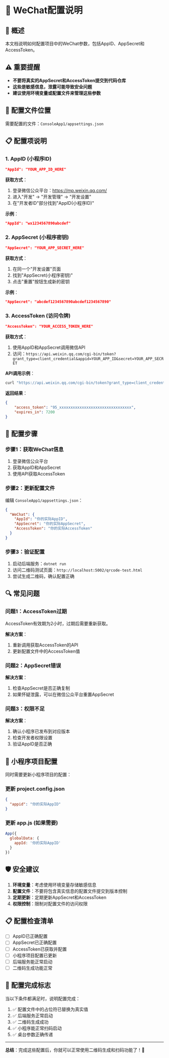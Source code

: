 # 🔐 WeChat配置说明

## 🎯 **概述**

本文档说明如何配置项目中的WeChat参数，包括AppID、AppSecret和AccessToken。

## ⚠️ **重要提醒**

- **不要将真实的AppSecret和AccessToken提交到代码仓库**
- **这些是敏感信息，泄露可能导致安全问题**
- **建议使用环境变量或配置文件来管理这些参数**

## 🔧 **配置文件位置**

需要配置的文件：`ConsoleApp1/appsettings.json`

## 📋 **配置项说明**

### **1. AppID (小程序ID)**

```json
"AppId": "YOUR_APP_ID_HERE"
```

**获取方式**：
1. 登录微信公众平台：https://mp.weixin.qq.com/
2. 进入"开发" → "开发管理" → "开发设置"
3. 在"开发者ID"部分找到"AppID(小程序ID)"

**示例**：
```json
"AppId": "wx1234567890abcdef"
```

### **2. AppSecret (小程序密钥)**

```json
"AppSecret": "YOUR_APP_SECRET_HERE"
```

**获取方式**：
1. 在同一个"开发设置"页面
2. 找到"AppSecret(小程序密钥)"
3. 点击"重置"按钮生成新的密钥

**示例**：
```json
"AppSecret": "abcdef1234567890abcdef1234567890"
```

### **3. AccessToken (访问令牌)**

```json
"AccessToken": "YOUR_ACCESS_TOKEN_HERE"
```

**获取方式**：
1. 使用AppID和AppSecret调用微信API
2. 访问：`https://api.weixin.qq.com/cgi-bin/token?grant_type=client_credential&appid=YOUR_APP_ID&secret=YOUR_APP_SECRET`

**API调用示例**：
```bash
curl "https://api.weixin.qq.com/cgi-bin/token?grant_type=client_credential&appid=wx1234567890abcdef&secret=abcdef1234567890abcdef1234567890"
```

**返回结果**：
```json
{
    "access_token": "95_xxxxxxxxxxxxxxxxxxxxxxxxxxxxxxxx",
    "expires_in": 7200
}
```

## 🚀 **配置步骤**

### **步骤1：获取WeChat信息**

1. 登录微信公众平台
2. 获取AppID和AppSecret
3. 使用API获取AccessToken

### **步骤2：更新配置文件**

编辑 `ConsoleApp1/appsettings.json`：

```json
{
  "WeChat": {
    "AppId": "你的实际AppID",
    "AppSecret": "你的实际AppSecret",
    "AccessToken": "你的实际AccessToken"
  }
}
```

### **步骤3：验证配置**

1. 启动后端服务：`dotnet run`
2. 访问二维码测试页面：`http://localhost:5002/qrcode-test.html`
3. 尝试生成二维码，确认配置正确

## 🔍 **常见问题**

### **问题1：AccessToken过期**

AccessToken有效期为2小时，过期后需要重新获取。

**解决方案**：
1. 重新调用获取AccessToken的API
2. 更新配置文件中的AccessToken值

### **问题2：AppSecret错误**

**解决方案**：
1. 检查AppSecret是否正确复制
2. 如果怀疑泄露，可以在微信公众平台重置AppSecret

### **问题3：权限不足**

**解决方案**：
1. 确认小程序已发布到对应版本
2. 检查开发者权限设置
3. 验证AppID是否正确

## 📱 **小程序项目配置**

同时需要更新小程序项目的配置：

### **更新 project.config.json**

```json
{
  "appid": "你的实际AppID"
}
```

### **更新 app.js (如果需要)**

```javascript
App({
  globalData: {
    appId: '你的实际AppID'
  }
})
```

## 🛡️ **安全建议**

1. **环境变量**：考虑使用环境变量存储敏感信息
2. **配置文件**：不要将包含真实信息的配置文件提交到版本控制
3. **定期更新**：定期更新AppSecret和AccessToken
4. **权限控制**：限制对配置文件的访问权限

## 📋 **配置检查清单**

- [ ] AppID已正确配置
- [ ] AppSecret已正确配置
- [ ] AccessToken已获取并配置
- [ ] 小程序项目配置已更新
- [ ] 后端服务能正常启动
- [ ] 二维码生成功能正常

## 🎉 **配置完成标志**

当以下条件都满足时，说明配置完成：

1. ✅ 配置文件中的占位符已替换为真实值
2. ✅ 后端服务正常启动
3. ✅ 二维码生成成功
4. ✅ 小程序能正常扫码启动
5. ✅ 桌台参数正确传递

---

**总结**：完成这些配置后，你就可以正常使用二维码生成和扫码功能了！🚀
